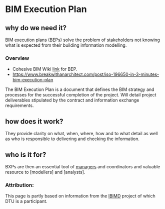 # BIM Execution Plan

## why do we need it?
BIM execution plans (BEPs) solve the problem of stakeholders not knowing what is expected from their building information modelling.

### Overview
* Cohesive BIM Wiki [link](https://www.designingbuildings.co.uk/wiki/BIM_execution_plan_BEP) for BEP.
* https://www.breakwithanarchitect.com/post/iso-196650-in-3-minutes-bim-execution-plan

The BIM Execution Plan is a document that defines the BIM strategy and processes for the successful completion of the project. Will detail project deliverables stipulated by the contract and information exchange requirements.​

## how does it work?
They provide clarity on what, when, where, how and to what detail as well as who is responsible to delivering and checking the information.

## who is it for?
BXPs are then an essential tool of [managers] and coordinators and valuable resource to [modellers] and [analysts]. 

### Attribution:
This page is partly based on information from the [IBIMD](https://www.ct.upt.ro/IBIMD/) project of which DTU is a participant.

[managers]: /Roles/Manager
